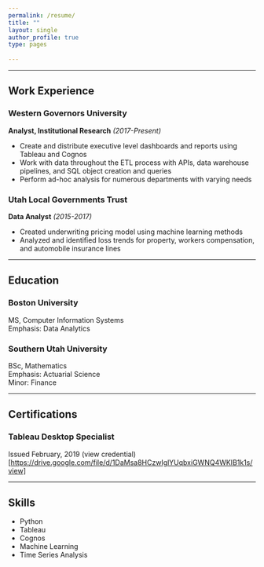 ```yaml
---
permalink: /resume/
title: ""
layout: single
author_profile: true
type: pages
      
---
```



------
## Work Experience

### **Western Governors University**
**Analyst, Institutional Research** *(2017-Present)*

* Create and distribute executive level dashboards and reports using Tableau and Cognos
* Work with data throughout the ETL process with APIs, data warehouse pipelines, and SQL object creation and queries
* Perform ad-hoc analysis for numerous departments with varying needs

### **Utah Local Governments Trust**
**Data Analyst** *(2015-2017)*

* Created underwriting pricing model using machine learning methods
* Analyzed and identified loss trends for property, workers compensation, and automobile insurance lines  

------  
## Education

### Boston University
MS, Computer Information Systems  
Emphasis: Data Analytics


### Southern Utah University
BSc, Mathematics  
Emphasis: Actuarial Science  
Minor: Finance  

------
## Certifications

### Tableau Desktop Specialist
Issued February, 2019
(view credential)[https://drive.google.com/file/d/1DaMsa8HCzwIglYUqbxiGWNQ4WKIB1k1s/view]  

------
## Skills
* Python
* Tableau
* Cognos
* Machine Learning
* Time Series Analysis



